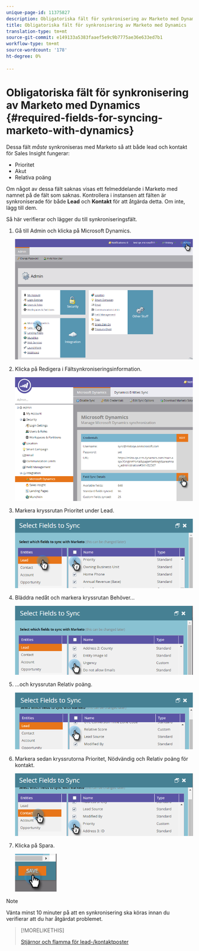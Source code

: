 ```yaml
---
unique-page-id: 11375827
description: Obligatoriska fält för synkronisering av Marketo med Dynamics - Marketo Docs - Produktdokumentation
title: Obligatoriska fält för synkronisering av Marketo med Dynamics
translation-type: tm+mt
source-git-commit: e149133a5383faaef5e9c9b7775ae36e633ed7b1
workflow-type: tm+mt
source-wordcount: '178'
ht-degree: 0%

---
```



# Obligatoriska fält för synkronisering av Marketo med Dynamics {#required-fields-for-syncing-marketo-with-dynamics}

Dessa fält *måste* synkroniseras med Marketo så att både lead och kontakt för Sales Insight fungerar:

* Prioritet
* Akut
* Relativa poäng

Om något av dessa fält saknas visas ett felmeddelande i Marketo med namnet på de fält som saknas. Kontrollera i instansen att fälten är synkroniserade för både **Lead** och **Kontakt** för att åtgärda detta. Om inte, lägg till dem.

Så här verifierar och lägger du till synkroniseringsfält.

1. Gå till Admin och klicka på Microsoft Dynamics.

   ![](assets/image2015-10-9-9-3a50-3a9.png)

1. Klicka på Redigera i Fältsynkroniseringsinformation.

   ![](assets/image2015-10-9-9-3a52-3a23.png)

1. Markera kryssrutan Prioritet under Lead.

   ![](assets/image2016-6-8-13-3a33-3a50.png)

1. Bläddra nedåt och markera kryssrutan Behöver...

   ![](assets/image2016-6-8-13-3a35-3a22.png)

1. ...och kryssrutan Relativ poäng.

   ![](assets/image2016-6-8-13-3a36-3a1.png)

1. Markera sedan kryssrutorna Prioritet, Nödvändig och Relativ poäng för kontakt.

   ![](assets/image2016-6-8-13-3a36-3a36.png)

1. Klicka på Spara.

   ![](assets/image2016-6-8-13-3a41-3a27.png)

>[!NOTE]
>
>Vänta minst 10 minuter på att en synkronisering ska köras innan du verifierar att du har åtgärdat problemet.

>[!MORELIKETHIS]
>
>[Stjärnor och flamma för lead-/kontaktposter](http://docs.marketo.com/x/BICMAg)

